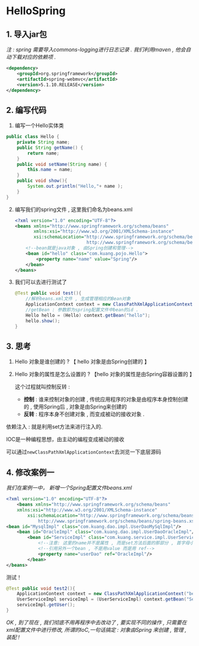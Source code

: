 # HelloSpring

## 1. 导入jar包

*注 : spring 需要导入commons-logging进行日志记录 . 我们利用maven , 他会自动下载对应的依赖项 .*

```xml
<dependency> 
    <groupId>org.springframework</groupId> 
    <artifactId>spring-webmvc</artifactId> 
    <version>5.1.10.RELEASE</version> 
</dependency>
```



## 2. 编写代码

1.  编写一个Hello实体类

   ```java
   public class Hello { 
       private String name; 
       public String getName() { 
           return name; 
       }
       public void setName(String name) { 
           this.name = name; 
       }
       public void show(){ 
           System.out.println("Hello,"+ name );
       }
   }
   ```

2. 编写我们的spring文件 , 这里我们命名为beans.xml

   ```xml
   <?xml version="1.0" encoding="UTF-8"?> 
   <beans xmlns="http://www.springframework.org/schema/beans"
          xmlns:xsi="http://www.w3.org/2001/XMLSchema-instance" 
          xsi:schemaLocation="http://www.springframework.org/schema/beans 
                              http://www.springframework.org/schema/beans/spring-beans.xsd"> 
       <!--bean就是java对象 , 由Spring创建和管理--> 
       <bean id="hello" class="com.kuang.pojo.Hello"> 
           <property name="name" value="Spring"/> 
       </bean> 
   </beans>
   ```

3. 我们可以去进行测试了 

   ```java
   @Test public void test(){ 
       //解析beans.xml文件 , 生成管理相应的Bean对象 
       ApplicationContext context = new ClassPathXmlApplicationContext("beans.xml"); 
       //getBean : 参数即为spring配置文件中bean的id . 
       Hello hello = (Hello) context.getBean("hello"); 
       hello.show(); 
   }
   ```

   

## 3. 思考

1. Hello 对象是谁创建的 ? 【 hello 对象是由Spring创建的 】

2. Hello 对象的属性是怎么设置的 ? 【hello 对象的属性是由Spring容器设置的 】

   这个过程就叫控制反转 :

   - **控制** : 谁来控制对象的创建 , 传统应用程序的对象是由程序本身控制创建的 , 使用Spring后 , 对象是由Spring来创建的
   - **反转** : 程序本身不创建对象 , 而变成被动的接收对象 .

   

依赖注入 : 就是利用set方法来进行注入的.

IOC是一种编程思想，由主动的编程变成被动的接收

可以通过`newClassPathXmlApplicationContext`去浏览一下底层源码 





## 4. 修改案例一

*我们在案例一中， 新增一个Spring配置文件beans.xml*

```xml
<?xml version="1.0" encoding="UTF-8"?> 
    <beans xmlns="http://www.springframework.org/schema/beans" 
    xmlns:xsi="http://www.w3.org/2001/XMLSchema-instance" 
        xsi:schemaLocation="http://www.springframework.org/schema/beans 
            http://www.springframework.org/schema/beans/spring-beans.xsd"> 
<bean id="MysqlImpl" class="com.kuang.dao.impl.UserDaoMySqlImpl"/> 
    <bean id="OracleImpl" class="com.kuang.dao.impl.UserDaoOracleImpl"/> 
        <bean id="ServiceImpl" class="com.kuang.service.impl.UserServiceImpl"> 
            <!--注意: 这里的name并不是属性 , 而是set方法后面的那部分 , 首字母小写--> 
            <!--引用另外一个bean , 不是用value 而是用 ref--> 
            <property name="userDao" ref="OracleImpl"/> 
        </bean> 
</beans>
```

测试！

```java
@Test public void test2(){ 
    ApplicationContext context = new ClassPathXmlApplicationContext("beans.xml"); 
    UserServiceImpl serviceImpl = (UserServiceImpl) context.getBean("ServiceImpl"); 
    serviceImpl.getUser(); 
}
```

*OK , 到了现在 , 我们彻底不用再程序中去改动了 , 要实现不同的操作 , 只需要在xml配置文件中进行修改, 所谓的IoC,一句话搞定 : 对象由Spring 来创建 , 管理 , 装配 !*







